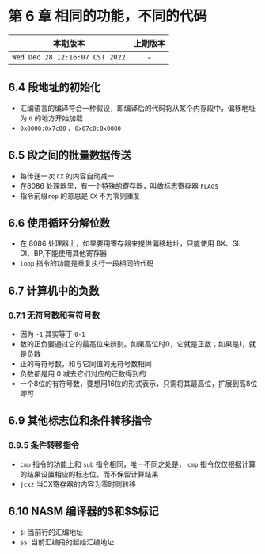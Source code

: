 # 第 6 章 相同的功能，不同的代码

|本期版本|上期版本|
|:---:|:---:|
|`Wed Dec 28 12:16:07 CST 2022` | - |


## 6.4 段地址的初始化

* 汇编语言的编译符合一种假设，即编译后的代码将从某个内存段中，偏移地址为 `0` 的地方开始加载
* `0x0000:0x7c00` 、`0x07c0:0x0000`

## 6.5 段之间的批量数据传送

* 每传送一次 `CX` 的内容自动减一
* 在8086 处理器里，有一个特殊的寄存器，叫做标志寄存器 `FLAGS`
* 指令前缀`rep` 的意思是 `CX` 不为零则重复

## 6.6 使用循环分解位数

* 在 8086 处理器上，如果要用寄存器来提供偏移地址，只能使用 BX、SI、DI、BP,不能使用其他寄存器
* `loop` 指令的功能是重复执行一段相同的代码


## 6.7 计算机中的负数


### 6.7.1 无符号数和有符号数

* 因为 `-1` 其实等于 `0-1`
* 数的正负要通过它的最高位来辨别。如果高位时0，它就是正数；如果是1，就是负数
* 正的有符号数，和与它同值的无符号数相同
* 负数都是用 0 减去它们对应的正数得到的
* 一个8位的有符号数，要想用16位的形式表示，只需将其最高位，扩展到高8位即可


## 6.9 其他标志位和条件转移指令

### 6.9.5 条件转移指令

* `cmp` 指令的功能上和 `sub` 指令相同，唯一不同之处是， `cmp` 指令仅仅根据计算的结果设置相应的标志位，而不保留计算结果
* `jcxz` 当CX寄存器的内容为零时则转移

## 6.10 NASM 编译器的\$和\$\$标记

* `$`: 当前行的汇编地址
* `$$`: 当前汇编段的起始汇编地址